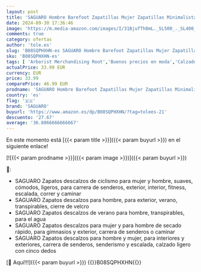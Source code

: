 ```yaml
---
layout: post
title: 'SAGUARO Hombre Barefoot Zapatillas Mujer Zapatillas Minimalista Transpirable Zapatillas de Trail Running  Vitality III- Zapatos Barefoot Stil: A Negro Gr.36'
date: 2024-09-30 17:36:46
image: 'https://m.media-amazon.com/images/I/31BjufTh8mL._SL500_._SL400_.jpg'
comments: true
category: ofertas
author: 'tole.es'
slug: 'B08SQPHXHN-es SAGUARO Hombre Barefoot Zapatillas Mujer Zapatillas...'
sku: 'B08SQPHXHN-es'
tags: [ 'Arborist Merchandising Root','Buenos precios en moda','Calzado deportivo para mujer','Escarpines para mujer','Moda','Moda Mujer','Self Service','Shoes','Shoes BF','Special Features Stores','Zapatillas deportivas y de moda para mujer','Zapatos para mujer','c8538d25-3af9-48d3-aeff-5f3ce5572a36_0','c8538d25-3af9-48d3-aeff-5f3ce5572a36_7101','c8538d25-3af9-48d3-aeff-5f3ce5572a36_7601','c8538d25-3af9-48d3-aeff-5f3ce5572a36_8701','other BF','saguaro','zapatos','🇪🇸', ]
actualPrice: 33.99 EUR
currency: EUR
price: 33.99
comparePrice: 46.99 EUR
prodname: 'SAGUARO Hombre Barefoot Zapatillas Mujer Zapatillas Minimalista Transpirable Zapatillas de Trail Running  Vitality III- Zapatos Barefoot Stil: A Negro Gr.36'
country: 'es'
flag: '🇪🇸'
brand: 'SAGUARO'
buyurl: 'https://www.amazon.es/dp/B08SQPHXHN/?tag=tolees-21'
descuento: '27.67'
average: '36.8066666666667'
---
```


En este momento está [{{< param title >}}]({{< param buyurl >}}) en el siguiente enlace!

[![{{< param prodname >}}]({{< param image >}})]({{< param buyurl >}})

🔎:

- SAGUARO Zapatos descalzos de ciclismo para mujer y hombre, suaves, cómodos, ligeros, para carrera de senderos, exterior, interior, fitness, escalada, correr y caminar
- SAGUARO Zapatos descalzos para hombre, para exterior, verano, transpirables, cierre de velcro
- SAGUARO Zapatos descalzos de verano para hombre, transpirables, para el agua
- SAGUARO Zapatos descalzos para mujer y para hombre de secado rápido, para gimnasios y exterior, carrera de senderos o caminar
- SAGUARO Zapatos descalzos para hombre y mujer, para interiores y exteriores, carrera de senderos, senderismo y escalada, calzado ligero con cinco dedos

[🛒 Aquí!!!]({{< param buyurl >}})
{{<world>}}B08SQPHXHN{{</world>}}
